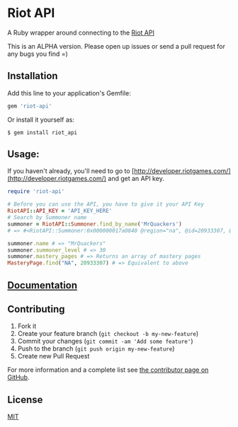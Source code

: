 # Riot API

A Ruby wrapper around connecting to the [Riot API](https://developer.riotgames.com)

This is an ALPHA version. Please open up issues or send a pull request for any bugs you find =)

## Installation

Add this line to your application's Gemfile:

```ruby
gem 'riot-api'
```

Or install it yourself as:

```shell
$ gem install riot_api
```

## Usage:

If you haven't already, you'll need to go to [http://developer.riotgames.com/](http://developer.riotgames.com/) and get an API key.

```ruby
require 'riot-api'

# Before you can use the API, you have to give it your API Key
RiotAPI::API_KEY = 'API_KEY_HERE'
# Search by Summoner name
summoner = RiotAPI::Summoner.find_by_name('MrQuackers')
# => #<RiotAPI::Summoner:0x000000017a0840 @region="na", @id=20933307, @name="MrQuackers", @profile_icon_id=535, @summoner_level=30, @revision_date=1387030959000, @revision_date_str="12/14/2013 02:22 PM UTC"> 

summoner.name # => "MrQuackers"
summoner.summoner_level # => 30
summoner.mastery_pages # => Returns an array of mastery pages
MasteryPage.find("NA", 20933307) # => Equivalent to above

```

## [Documentation]()

## Contributing

1. Fork it
2. Create your feature branch (`git checkout -b my-new-feature`)
3. Commit your changes (`git commit -am 'Add some feature'`)
4. Push to the branch (`git push origin my-new-feature`)
5. Create new Pull Request

For more information and a complete list see [the contributor page on GitHub](https://github.com/petems/riot_api/contributors).

## License

[MIT](./LICENSE.md)